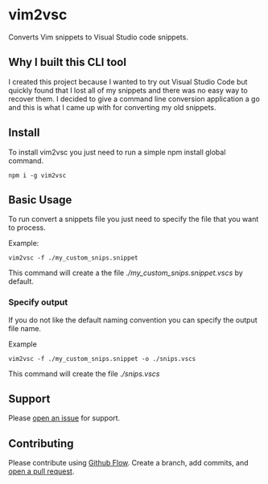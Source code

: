 # vim2vsc
Converts Vim snippets to Visual Studio code snippets.

## Why I built this CLI tool
I created this project because I wanted to try out Visual Studio Code but quickly found that I lost all of my snippets and there was no easy way to recover them.  I decided to give a command line conversion application a go and this is what I came up with for converting my old snippets.

## Install
To install vim2vsc you just need to run a simple npm install global command.
```
npm i -g vim2vsc
```

## Basic Usage
To run convert a snippets file you just need to specify the file that you want to process.

Example:
```
vim2vsc -f ./my_custom_snips.snippet
```

This command will create a the file _./my_custom_snips.snippet.vscs_ by default.

### Specify output
If you do not like the default naming convention you can specify the output file name.

Example
```
vim2vsc -f ./my_custom_snips.snippet -o ./snips.vscs
```

This command will create the file _./snips.vscs_

## Support
Please [open an issue](https://github.com/jfehrman/vim2vsc/issues/new) for support.

## Contributing

Please contribute using [Github Flow](https://guides.github.com/introduction/flow/). Create a branch, add commits, and [open a pull request](https://github.com/fraction/readme-boilerplate/compare/).
